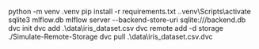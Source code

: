 python -m venv .venv
pip install -r requirements.txt
.\.venv\Scripts\activate
sqlite3 mlflow.db
mlflow server --backend-store-uri sqlite:///backend.db
dvc init
dvc add .\data\iris_dataset.csv
dvc remote add -d storage ./Simulate-Remote-Storage
dvc pull .\data\iris_dataset.csv.dvc
